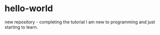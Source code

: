 # hello-world
new repository - completing the tutorial
I am new to programming and just starting to learn.
